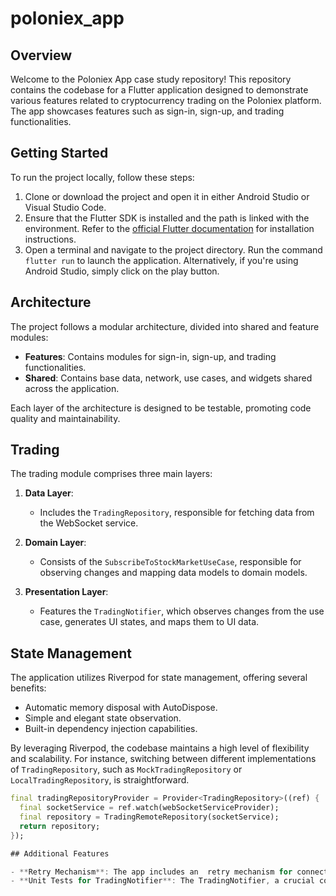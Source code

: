 # poloniex_app

## Overview

Welcome to the Poloniex App case study repository! This repository contains the codebase for a Flutter application designed to demonstrate various features related to cryptocurrency trading on the Poloniex platform. The app showcases features such as sign-in, sign-up, and trading functionalities.

## Getting Started

To run the project locally, follow these steps:

1. Clone or download the project and open it in either Android Studio or Visual Studio Code.
2. Ensure that the Flutter SDK is installed and the path is linked with the environment. Refer to the [official Flutter documentation](https://docs.flutter.dev/get-started/install) for installation instructions.
3. Open a terminal and navigate to the project directory. Run the command `flutter run` to launch the application. Alternatively, if you're using Android Studio, simply click on the play button.

## Architecture

The project follows a modular architecture, divided into shared and feature modules:

- **Features**: Contains modules for sign-in, sign-up, and trading functionalities.
- **Shared**: Contains base data, network, use cases, and widgets shared across the application.

Each layer of the architecture is designed to be testable, promoting code quality and maintainability.

## Trading

The trading module comprises three main layers:

1. **Data Layer**:
   - Includes the `TradingRepository`, responsible for fetching data from the WebSocket service.

2. **Domain Layer**:
   - Consists of the `SubscribeToStockMarketUseCase`, responsible for observing changes and mapping data models to domain models.

3. **Presentation Layer**:
   - Features the `TradingNotifier`, which observes changes from the use case, generates UI states, and maps them to UI data.

## State Management

The application utilizes Riverpod for state management, offering several benefits:

- Automatic memory disposal with AutoDispose.
- Simple and elegant state observation.
- Built-in dependency injection capabilities.

By leveraging Riverpod, the codebase maintains a high level of flexibility and scalability. For instance, switching between different implementations of `TradingRepository`, such as `MockTradingRepository` or `LocalTradingRepository`, is straightforward.

```dart
final tradingRepositoryProvider = Provider<TradingRepository>((ref) {
  final socketService = ref.watch(webSocketServiceProvider);
  final repository = TradingRemoteRepository(socketService);
  return repository;
});

## Additional Features

- **Retry Mechanism**: The app includes an  retry mechanism for connecting to the WebSocket service. In case of a connection failure/service stopped, Pull to refresh it like [ Pull to refresh image sample](https://i.stack.imgur.com/tlx4d.gif) 
- **Unit Tests for TradingNotifier**: The TradingNotifier, a crucial component responsible for managing trading-related state and UI updates, is thoroughly tested using unit tests. These tests validate the behavior and functionality of the TradingNotifier under various scenarios, ensuring its robustness and reliability.
